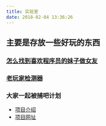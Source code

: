 ```yaml
---
title: 实验室
date: 2018-02-04 13:36:26
---
```


## 主要是存放一些好玩的东西

### [怎么找到喜欢程序员的妹子做女友](怎么找到喜欢程序员的妹子做女友.html)
### [老玩家检测器](老玩家检测器.html)

### 大家一起被捕吧计划
- [项目介绍](https://github.com/hamukazu/lets-get-arrested)
- [项目网址](https://igaojin.me/lets-get-arrested/)